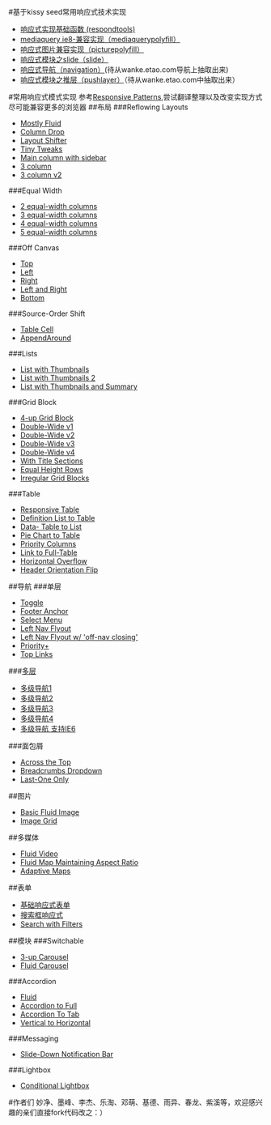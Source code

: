 #基于kissy seed常用响应式技术实现

* [响应式实现基础函数 (respondtools)](respondtools.md)
* [mediaquery ie8-兼容实现（mediaquerypolyfill）](mediaquerypolyfill.md)
* [响应式图片兼容实现（picturepolyfill）](picturepolyfill.md)
* [响应式模块之slide（slide）](slide.md)
* [响应式导航（navigation）](navgation.md)(待从wanke.etao.com导航上抽取出来)
* [响应式模块之推层（pushlayer）](pushlayer.md)（待从wanke.etao.com中抽取出来）

#常用响应式模式实现
参考[Responsive Patterns](http://bradfrost.github.io/this-is-responsive/patterns.html),尝试翻译整理以及改变实现方式尽可能兼容更多的浏览器
##布局
###Reflowing Layouts
- [Mostly Fluid](http://miaojing.github.io/responsive/1.0/demo/layout/Mostly-Fluid.htm)
- [Column Drop](http://miaojing.github.io/responsive/1.0/demo/layout/Column-Drop.htm)
- [Layout Shifter](http://miaojing.github.io/responsive/1.0/demo/layout/Layout-Shifter.htm)
- [Tiny Tweaks](http://miaojing.github.io/responsive/1.0/demo/layout/Tiny-Tweaks.htm)
- [Main column with sidebar](http://miaojing.github.io/responsive/1.0/demo/layout/Main-column-with-sidebar.htm)
- [3 column](http://miaojing.github.io/responsive/1.0/demo/layout/3-Column-Layout.htm)
- [3 column v2](http://miaojing.github.io/responsive/1.0/demo/layout/3-Column-Layout-v2.html)

###Equal Width
- [2 equal-width columns](http://miaojing.github.io/responsive/1.0/demo/layout/2-Equal-Width-Columns.htm)
- [3 equal-width columns](http://miaojing.github.io/responsive/1.0/demo/layout/3-Equal-Width-Columns.htm)
- [4 equal-width columns](http://miaojing.github.io/responsive/1.0/demo/layout/4-Equal-Width-Columns.htm)
- [5 equal-width columns](http://miaojing.github.io/responsive/1.0/demo/layout/5-Equal-Width-Columns.htm)

###Off Canvas
- [Top](http://miaojing.github.io/responsive/1.0/demo/layout/Off-Canvas-Top.htm)
- [Left](http://miaojing.github.io/responsive/1.0/demo/layout/Off-Canvas-Left.htm)
- [Right](http://miaojing.github.io/responsive/1.0/demo/layout/Off-Canvas-Right.htm)
- [Left and Right](http://miaojing.github.io/responsive/1.0/demo/layout/Off-Canvas-Right.htm)
- [Bottom](http://miaojing.github.io/responsive/1.0/demo/layout/layout-offcanvas-footer-nav.html)

###Source-Order Shift
- [Table Cell](http://miaojing.github.io/responsive/1.0/demo/layout/source-table-cell.html)
- [AppendAround](http://miaojing.github.io/responsive/1.0/demo/layout/layout-append-around.html)

###Lists
- [List with Thumbnails](http://miaojing.github.io/responsive/1.0/demo/layout/list-img-text.html)
- [List with Thumbnails 2](http://miaojing.github.io/responsive/1.0/demo/layout/list-img-text-2.html)
- [List with Thumbnails and Summary](http://miaojing.github.io/responsive/1.0/demo/layout/list-img-summary.html)

###Grid Block
- [4-up Grid Block](http://miaojing.github.io/responsive/1.0/demo/layout/img-grid.html)
- [Double-Wide v1](http://miaojing.github.io/responsive/1.0/demo/layout/grid-dw.html)
- [Double-Wide v2](http://miaojing.github.io/responsive/1.0/demo/layout/grid-dw-2.html)
- [Double-Wide v3](http://miaojing.github.io/responsive/1.0/demo/layout/grid-dw-3.html)
- [Double-Wide v4](http://miaojing.github.io/responsive/1.0/demo/layout/grid-dw-4.html)
- [With Title Sections](http://miaojing.github.io/responsive/1.0/demo/layout/grid-title.html)
- [Equal Height Rows](http://miaojing.github.io/responsive/1.0/demo/layout/img-landscape.html)
- [Irregular Grid Blocks](http://miaojing.github.io/responsive/1.0/demo/layout/grid-regular.html)

###Table
- [Responsive Table](http://css-tricks.com/examples/ResponsiveTables/responsive.php)
- [Definition List to Table](http://jsbin.com/arixic)
- [Data- Table to List](http://miaojing.github.io/responsive/1.0/demo/table/un-doing-tables.htm)
- [Pie Chart to Table](http://miaojing.github.io/responsive/1.0/demo/table/responsive-tables-chart.htm)
- [Priority Columns](http://filamentgroup.com/examples/rwd-table-patterns/)
- [Link to Full-Table](http://miaojing.github.io/responsive/1.0/demo/table/responsiveble-tabularcation.htm)
- [Horizontal Overflow](http://miaojing.github.io/responsive/1.0/demo/table/responsive-tables.htm)
- [Header Orientation Flip](http://miaojing.github.io/responsive/1.0/demo/table/responsive-tables-1.htm)

##导航
###单层
- [Toggle](http://miaojing.github.io/responsive/1.0//demo/navigation/Single-Level/Toggle-Navigation.htm)
- [Footer Anchor](http://miaojing.github.io/responsive/1.0//demo/navigation/Single-Level/Footer-Anchor.htm.htm)
- [Select Menu](http://miaojing.github.io/responsive/1.0//demo/navigation/Single-Level/Select-Menu.htm)
- [Left Nav Flyout](http://miaojing.github.io/responsive/1.0//demo/navigation/Single-Level/left-flyout-navigation.htm)
- [Left Nav Flyout w/ 'off-nav closing'](http://miaojing.github.io/responsive/1.0//demo/navigation/Single-Level/The-Left-Nav-Flyout.htm)
- [Priority+](http://miaojing.github.io/responsive/1.0//demo/navigation/Single-Level/Priority+-Navigation.htm)
- [Top Links](http://miaojing.github.io/responsive/1.0//demo/navigation/Single-Level/A-Pen-by-bradfrost.htm)

###[多层](/1.0/guide/multinav.md)
- [多级导航1](http://miaojing.github.io/responsive/1.0/demo/navigation/Multi-Level/multinav-exIE6-1.htm "")
- [多级导航2](http://miaojing.github.io/responsive/1.0/demo/navigation/Multi-Level/multinav-exIE6-3.htm "")
- [多级导航3](http://miaojing.github.io/responsive/1.0/demo/navigation/Multi-Level/multinav-exIE6-5.htm "")
- [多级导航4](http://miaojing.github.io/responsive/1.0/demo/navigation/Multi-Level/multinav-exIE6-6.htm "")
- [多级导航 支持IE6](http://miaojing.github.io/responsive/1.0/demo/navigation/Multi-Level/multinav.htm "")

###面包屑
- [Across the Top](http://miaojing.github.io/responsive/1.0/demo/navigation/Breadcrumbs/Across-the-Top-Breadcrumbs.htm)
- [Breadcrumbs Dropdown](http://miaojing.github.io/responsive/1.0/demo/navigation/Breadcrumbs/Dropdown-Breadcrumbs.htm)
- [Last-One Only](http://miaojing.github.io/responsive/1.0/demo/navigation/Breadcrumbs/Last-One-Only-Breadcrumbs.htm)

##图片
- [Basic Fluid Image](http://miaojing.github.io/responsive/1.0//demo/image/Landscape-Image.htm)
- [Image Grid](http://miaojing.github.io/responsive/1.0/demo/image/Image-Grid.htm)

##多媒体
- [Fluid Video](http://miaojing.github.io/responsive/1.0//demo/media/Fluid-Video.htm)
- [Fluid Map Maintaining Aspect Ratio](http://miaojing.github.io/responsive/1.0/demo/media/Fluid-Map-Maintaining-Aspect-Ratio.htm)
- [Adaptive Maps](http://miaojing.github.io/responsive/1.0/demo/media/Adaptive-Map.htm)

##表单
- [基础响应式表单](http://miaojing.github.io/responsive/1.0/demo/sampleform.html "基础响应式表单")
- [搜索框响应式](http://miaojing.github.io/responsive/1.0/demo/searchform.html "搜索框响应式")
- [Search with Filters](http://miaojing.github.io/responsive/1.0/demo/form/Filtered-Search-RWD-Pattern.htm)

##模块
###Switchable
 - [3-up Carousel](http://miaojing.github.io/responsive/1.0/demo/modules/3-up-Carousel.htm)
 - [Fluid Carousel](http://miaojing.github.io/responsive/1.0/demo/modules/Fluid-Carousel.htm)

###Accordion
- [Fluid](http://miaojing.github.io/responsive/1.0/demo/modules/fluid-Accordion.htm)
- [Accordion to Full](http://miaojing.github.io/responsive/1.0/demo/modules/Accordion-to-Full.htm)
- [Accordion To Tab](http://miaojing.github.io/responsive/1.0/demo/modules/Responsive-Accordian-to-Tabs.htm)
- [Vertical to Horizontal](http://miaojing.github.io/responsive/1.0/demo/modules/Responsive-Accordian-to-Accordian.htm)

###Messaging
- [Slide-Down Notification Bar](http://miaojing.github.io/responsive/1.0/demo/modules/Slide-Down-Notification-Bar.htm)

###Lightbox
- [Conditional Lightbox](http://miaojing.github.io/responsive/1.0/demo/modules/Conditional-Lightbox-for-Responsive-Design.htm)

#作者们
妙净、墨峰、李杰、乐淘、邓萌、基德、雨异、春龙、紫溪等，欢迎感兴趣的亲们直接fork代码改之：）
